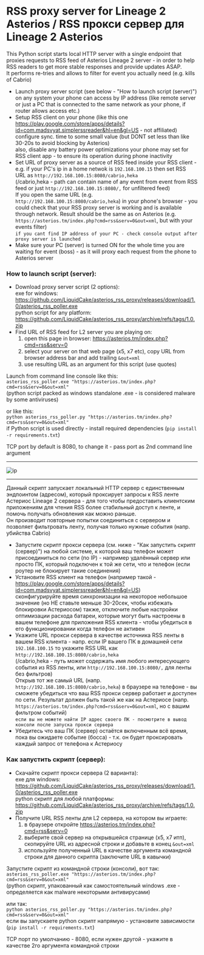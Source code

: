 # RSS proxy server for Lineage 2 Asterios / RSS прокси сервер для Lineage 2 Asterios

This Python script starts local HTTP server with a single endpoint that proxies requests to RSS feed of Asterios Lineage 2 server - in order to help RSS readers to get more stable responses and provide updates ASAP.  
It performs re-tries and allows to filter for event you actually need (e.g. kills of Cabrio)

- Launch proxy server script (see below - "How to launch script (server)") on any system your phone can access by IP address (like remote server or just a PC that is connected to the same network as your phone, if router allows access etc.)  
- Setup RSS client on your phone (like this one https://play.google.com/store/apps/details?id=com.madsvyat.simplerssreader&hl=en&gl=US - not affiliated)  
configure sync. time to some small value (but DONT set less than like 30-20s to avoid blocking by Asterios)  
also, disable any battery power optimizations your phone may set for RSS client app - to ensure its operation during phone inactivity  
- Set URL of proxy server as a source of RSS feed inside your RSS client - e.g. if your PC's ip in a home netwok is `192.168.100.15` then set RSS URL as `http://192.168.100.15:8080/cabrio,heka`  
(/cabrio,heka - path can contain name of any event from event from RSS feed or just `http://192.168.100.15:8080/,` for unfiltered feed)  
If you open the same URL (e.g. `http://192.168.100.15:8080/cabrio,heka`) in your phone's browser - you could check that your RSS proxy server is working and is available through network. Result should be the same as on Asterios (e.g. `https://asterios.tm/index.php?cmd=rss&serv=0&out=xml`, but with your events filter)  
`if you cant find IP address of your PC - check console output after proxy server is launched`  
- Make sure your PC (server) is turned ON for the whole time you are waiting for event (boss) - as it will proxy each request from the phone to Asterios server   

### How to launch script (server):  
- Download proxy server script (2 options):  
  exe for windows:
  https://github.com/LiquidCake/asterios_rss_proxy/releases/download/1.0/asterios_rss_poller.exe  
  python script for any platform:
  https://github.com/LiquidCake/asterios_rss_proxy/archive/refs/tags/1.0.zip  
- Find URL of RSS feed for L2 server you are playing on:  
  1. open this page in browser: https://asterios.tm/index.php?cmd=rss&serv=0  
  2. select your server on that web page (x5, x7 etc), copy URL from browser address bar and add trailing `&out=xml`  
  3. use resulting URL as an argument for this script (use quotes)  

Launch from command line console like this:  
`asterios_rss_poller.exe "https://asterios.tm/index.php?cmd=rss&serv=0&out=xml"`  
(python script packed as windows standalone .exe - is considered malware by some antiviruses)  
  
or like this:  
`python asterios_rss_poller.py "https://asterios.tm/index.php?cmd=rss&serv=0&out=xml"`  
if Python script is used directly - install required dependencies (`pip install -r requirements.txt`)  

TCP port by default is 8080, to change it - pass port as 2nd command line argument  

------------------------------

![ip](https://github.com/LiquidCake/asterios_rss_proxy/assets/9273621/21572bb7-fc55-4eb7-b8d5-b7b1eb358561)

------------------------------

Данный скрипт запускает локальный HTTP сервер с единственным эндпоинтом (адресом), который проксирует запросы к RSS ленте Астериос Lineage 2 сервера - для того чтобы предоставить клиентским приложениям для чтения RSS более стабильный доступ к ленте, и помочь получать обновления как можно раньше.  
Он производит повторные попытки соединиться с сервером и позволяет фильтровать ленту, получая только нужные события (напр. убийства Cabrio)  

- Запустите скрипт прокси сервера (см. ниже - "Как запустить скрипт (сервер)") на любой системе, к которой ваш телефон может присоединиться по сети (по IP) - например удалённый сервер или просто ПК, который подключен к той же сети, что и телефон (если роутер не блокирует такие соединения)  
- Установите RSS клиент на телефон (например такой - https://play.google.com/store/apps/details?id=com.madsvyat.simplerssreader&hl=en&gl=US)  
сконфигурируйте время синхронизации на некоторое небольшое значение (но НЕ ставьте меньше 30-20сек, чтобы избежать блокировки Астериосом)
также, отключите любые настройки оптимизации расхода батареи, которые могут быть настроены в вашем телефоне для приложения RSS клиента - чтобы убедиться в его функционировании когда телефон не активен  
- Укажите URL прокси сервера в качестве источника RSS ленты в вашем RSS клиента - напр. если IP вашего ПК в домашней сети `192.168.100.15` то укажите RSS URL как `http://192.168.100.15:8080/cabrio,heka`  
(/cabrio,heka - путь может содержать имя любого интересующего события из RSS ленты, или `http://192.168.100.15:8080/,` для ленты без фильтров)  
Открыв тот же самый URL (напр. `http://192.168.100.15:8080/cabrio,heka`) в браузере на телефоне - вы сможете убедиться что ваш RSS прокси сервер работает и доступен по сети. Результат должен быть такой же как на Астериосе (напр. `https://asterios.tm/index.php?cmd=rss&serv=0&out=xml`, но с вашим фильтром событий)  
`eсли вы не можете найти IP адрес своего ПК - посмотрите в вывод консоли после запуска прокси сервера`
- Убедитесь что ваш ПК (сервер) остаётся включенным всё время, пока вы ожидаете событие (босса) - т.к. он будет проксировать каждый запрос от телефона к Астериосу

### Как запустить скрипт (сервер):
- Скачайте скрипт прокси сервера (2 варианта):  
  exe для windows:  
  https://github.com/LiquidCake/asterios_rss_proxy/releases/download/1.0/asterios_rss_poller.exe  
  python скрипт для любой платформы:  
  https://github.com/LiquidCake/asterios_rss_proxy/archive/refs/tags/1.0.zip  
- Получите URL RSS ленты для L2 сервера, на котором вы играете:   
  1. в браузере откройте https://asterios.tm/index.php?cmd=rss&serv=0  
  2. выберите свой сервер на открывшейся странице (x5, x7 итп), скопируйте URL из адресной строки и добавьте в конец `&out=xml`  
  3. используйте полученный URL в качестве аргумента командной строки для данного скрипта (заключите URL в кавычки)  

Запустите скрипт из командной строки (консоли), вот так:  
`asterios_rss_poller.exe "https://asterios.tm/index.php?cmd=rss&serv=0&out=xml"`  
(python скрипт, упакованный как самостоятельный windows .exe - определяется как malware некоторыми антивирусами)  

или так:  
`python asterios_rss_poller.py "https://asterios.tm/index.php?cmd=rss&serv=0&out=xml"`  
если вы запускаете python скрипт напрямую - установите зависимости (`pip install -r requirements.txt`) 

TCP порт по умолчанию - 8080, если нужен другой - укажите в качестве 2го аргумента командной строки
